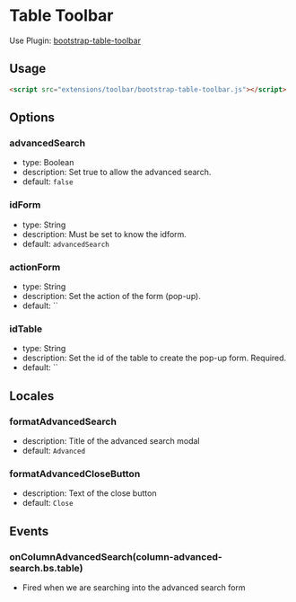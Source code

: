# Table Toolbar

Use Plugin: [bootstrap-table-toolbar](https://github.com/wenzhixin/bootstrap-table/tree/master/src/extensions/toolbar)

## Usage

```html
<script src="extensions/toolbar/bootstrap-table-toolbar.js"></script>
```

## Options

### advancedSearch

* type: Boolean
* description: Set true to allow the advanced search.
* default: `false`

### idForm

* type: String
* description: Must be set to know the idform.
* default: `advancedSearch`

### actionForm

* type: String
* description: Set the action of the form (pop-up).
* default: ``

### idTable

* type: String
* description: Set the id of the table to create the pop-up form. Required.
* default: ``

## Locales

### formatAdvancedSearch

* description: Title of the advanced search modal
* default: `Advanced `

### formatAdvancedCloseButton

* description: Text of the close button
* default: `Close`

## Events

### onColumnAdvancedSearch(column-advanced-search.bs.table)

* Fired when we are searching into the advanced search form